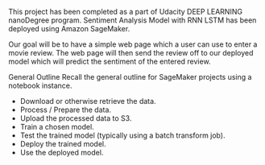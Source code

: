 This project has been completed as a part of Udacity DEEP LEARNING nanoDegree program. Sentiment Analysis Model with RNN LSTM has been deployed using Amazon SageMaker.


Our goal will be to have a simple web page which a user can use to enter a movie review. The web page will then send the review off to our deployed model which will predict the sentiment of the entered review.


General Outline
Recall the general outline for SageMaker projects using a notebook instance.

- Download or otherwise retrieve the data.
- Process / Prepare the data.
- Upload the processed data to S3.
- Train a chosen model.
- Test the trained model (typically using a batch transform job).
- Deploy the trained model.
- Use the deployed model.
